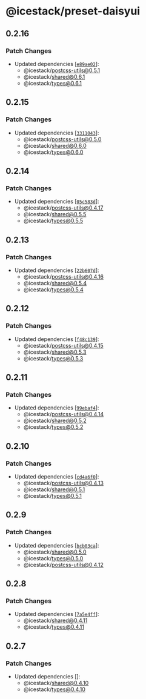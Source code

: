 # @icestack/preset-daisyui

## 0.2.16

### Patch Changes

- Updated dependencies [[`e89ae02`](https://github.com/sonofmagic/icestack/commit/e89ae02b3d0a826a365e97956923b02429fc74ad)]:
  - @icestack/postcss-utils@0.5.1
  - @icestack/shared@0.6.1
  - @icestack/types@0.6.1

## 0.2.15

### Patch Changes

- Updated dependencies [[`3311043`](https://github.com/sonofmagic/icestack/commit/33110430aa11e6bd2b58ffcdbd7434df4814c272)]:
  - @icestack/postcss-utils@0.5.0
  - @icestack/shared@0.6.0
  - @icestack/types@0.6.0

## 0.2.14

### Patch Changes

- Updated dependencies [[`05c583d`](https://github.com/sonofmagic/icestack/commit/05c583d0683a87069fa9777c847c2784de4336cf)]:
  - @icestack/postcss-utils@0.4.17
  - @icestack/shared@0.5.5
  - @icestack/types@0.5.5

## 0.2.13

### Patch Changes

- Updated dependencies [[`22b607d`](https://github.com/sonofmagic/icestack/commit/22b607d939d2a7c1794f179c6fffed41c7436efb)]:
  - @icestack/postcss-utils@0.4.16
  - @icestack/shared@0.5.4
  - @icestack/types@0.5.4

## 0.2.12

### Patch Changes

- Updated dependencies [[`f48c139`](https://github.com/sonofmagic/icestack/commit/f48c1390111741f21d98c2d8f5117e8ef0d5d080)]:
  - @icestack/postcss-utils@0.4.15
  - @icestack/shared@0.5.3
  - @icestack/types@0.5.3

## 0.2.11

### Patch Changes

- Updated dependencies [[`99ebaf4`](https://github.com/sonofmagic/icestack/commit/99ebaf459d0727f7f57111827362456f2a9f3f27)]:
  - @icestack/postcss-utils@0.4.14
  - @icestack/shared@0.5.2
  - @icestack/types@0.5.2

## 0.2.10

### Patch Changes

- Updated dependencies [[`cd4a6f0`](https://github.com/sonofmagic/icestack/commit/cd4a6f020fea5164011476f61385322a593f994f)]:
  - @icestack/postcss-utils@0.4.13
  - @icestack/shared@0.5.1
  - @icestack/types@0.5.1

## 0.2.9

### Patch Changes

- Updated dependencies [[`bcb03ca`](https://github.com/sonofmagic/icestack/commit/bcb03ca5b64672e0467ea047cb8c546a0ad57091)]:
  - @icestack/shared@0.5.0
  - @icestack/types@0.5.0
  - @icestack/postcss-utils@0.4.12

## 0.2.8

### Patch Changes

- Updated dependencies [[`7a5e4ff`](https://github.com/sonofmagic/icestack/commit/7a5e4ff8f0be55f5377c6c28f11c8badb6f6246a)]:
  - @icestack/shared@0.4.11
  - @icestack/types@0.4.11

## 0.2.7

### Patch Changes

- Updated dependencies []:
  - @icestack/shared@0.4.10
  - @icestack/types@0.4.10
